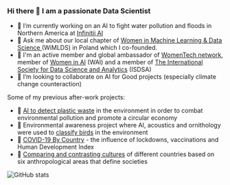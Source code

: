### Hi there 👋 I am a passionate Data Scientist 

- 🔭 I’m currently working on an AI to fight water pollution and floods in Northern America at [Infinitii AI](https://www.infinitii.ai/) 
- 💬 Ask me about our local chapter of [Women in Machine Learning & Data Science ](https://www.linkedin.com/company/women-in-machine-learning-data-science-poland/)
 (WiMLDS) in Poland which I co-founded.
- 👯 I'm an active member and global ambassador of [WomenTech network](https://www.womentech.net/), member of [Women in AI](https://www.womeninai.co/) (WAI) and a member of [The International Society for Data Science and Analytics](https://isdsa.org/) (ISDSA)
- 👯 I’m looking to collaborate on AI for Good projects (especially climate change counteraction)

Some of my previous after-work projects:
- 🔭 [AI to detect plastic waste](https://towardsdatascience.com/ai-to-combat-environmental-pollution-6d58b0bf6a1) in the environment in order to combat environmental pollution and promote a circular economy 
- 🔭 Environmental awareness project where AI, acoustics and ornithology were used to [classify birds](https://towardsdatascience.com/sound-based-bird-classification-965d0ecacb2b) in the environment
- 🔭 [COVID-19 By Country](https://github.com/m-kortas/AI-playground/blob/main/machine%20learning/CovidImpactByCountry.ipynb) - the influence of lockdowns, vaccinations and Human Development Index
- 🔭 [Comparing and contrasting cultures](https://github.com/m-kortas/AI-playground/blob/main/machine%20learning/Hofstede_dim_clustering.ipynb) of different countries based on six anthropological areas that define societies

![GitHub stats](https://github-readme-stats.vercel.app/api?username=m-kortas&hide=contribs,prs,issues&count_private=true&theme=vue-dark)      
